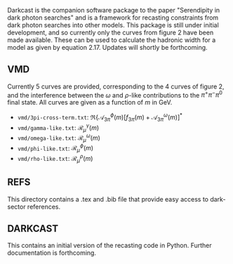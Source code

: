 Darkcast is the companion software package to the paper "Serendipity
in dark photon searches" and is a framework for recasting constraints
from dark photon searches into other models. This package is still
under initial development, and so currently only the curves from
figure 2 have been made available. These can be used to calculate the
hadronic width for a model as given by equation 2.17. Updates will
shortly be forthcoming.

## VMD

Currently 5 curves are provided, corresponding to the 4 curves of
figure 2, and the interference between the $`\omega`$ and
$`\rho`$-like contributions to the $`\pi^+ \pi^- \pi^0`$ final
state. All curves are given as a function of $`m`$ in GeV.

* `vmd/3pi-cross-term.txt`: $`\Re\big\{\mathcal{A}^{\phi}_{3\pi}(m)
  \left[f_{3\pi}(m) + \mathcal{A}^{\omega}_{3\pi}(m) \right]^*`$
* `vmd/gamma-like.txt`: $`\mathcal{R}_\mu^\gamma(m)`$
* `vmd/omega-like.txt`: $`\mathcal{R}_\mu^\omega(m)`$
* `vmd/phi-like.txt`: $`\mathcal{R}_\mu^\phi(m)`$
* `vmd/rho-like.txt`: $`\mathcal{R}_\mu^\rho(m)`$

## REFS

This directory contains a .tex and .bib file that provide easy access to
dark-sector references.

## DARKCAST

This contains an initial version of the recasting code in
Python. Further documentation is forthcoming.